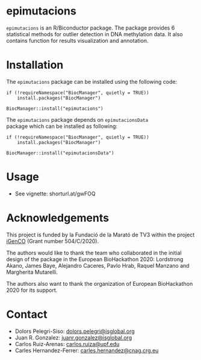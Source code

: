 # epimutacions

`epimutacions` is an R/Biconductor package.  The package provides 
6 statistical methods for outlier detection in DNA methylation data. 
It also contains function for results visualization and annotation. 


# Installation

The `epimutacions` package can be installed using the following code:

```
if (!requireNamespace("BiocManager", quietly = TRUE))
    install.packages("BiocManager")

BiocManager::install("epimutacions")
```

The `epimutacions` package depends on `epimutacionsData`  
package which can be installed  as following: 


```
if (!requireNamespace("BiocManager", quietly = TRUE))
    install.packages("BiocManager")

BiocManager::install("epimutacionsData")

```

# Usage 

* See vignette: shorturl.at/gwFOQ

# Acknowledgements

This project is funded by la Fundació de la Marató de TV3 within the project [iGenCO](https://www.isglobal.org/-/igenco) (Grant number 504/C/2020). 

The authors would like to thank the team who collaborated in the initial 
design of the package in the European BioHackathon 2020:  Lordstrong Akano, James Baye, 
Alejandro Caceres, Pavlo Hrab, Raquel Manzano and Margherita Mutarelli. 

The authors also want to thank the organization of European BioHackathon 2020 for its support.


# Contact

* Dolors Pelegri-Siso: dolors.pelegri@isglobal.org
* Juan R. Gonzalez: juanr.gonzalez@isglobal.org
* Carlos Ruiz-Arenas: carlos.ruiza@upf.edu
* Carles Hernandez-Ferrer: carles.hernandez@cnag.crg.eu
